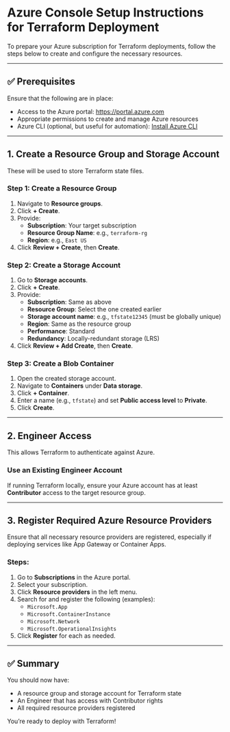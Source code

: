 # Azure Console Setup Instructions for Terraform Deployment

To prepare your Azure subscription for Terraform deployments, follow the steps below to create and configure the necessary resources.

---

## ✅ Prerequisites

Ensure that the following are in place:

- Access to the Azure portal: https://portal.azure.com
- Appropriate permissions to create and manage Azure resources
- Azure CLI (optional, but useful for automation): [Install Azure CLI](https://learn.microsoft.com/en-us/cli/azure/install-azure-cli)

---

## 1. Create a Resource Group and Storage Account

These will be used to store Terraform state files.

### Step 1: Create a Resource Group

1. Navigate to **Resource groups**.
2. Click **+ Create**.
3. Provide:
   - **Subscription**: Your target subscription
   - **Resource Group Name**: e.g., `terraform-rg`
   - **Region**: e.g., `East US`
4. Click **Review + Create**, then **Create**.

### Step 2: Create a Storage Account

1. Go to **Storage accounts**.
2. Click **+ Create**.
3. Provide:
   - **Subscription**: Same as above
   - **Resource Group**: Select the one created earlier
   - **Storage account name**: e.g., `tfstate12345` (must be globally unique)
   - **Region**: Same as the resource group
   - **Performance**: Standard
   - **Redundancy**: Locally-redundant storage (LRS)
4. Click **Review + Add Create**, then **Create**.

### Step 3: Create a Blob Container

1. Open the created storage account.
2. Navigate to **Containers** under **Data storage**.
3. Click **+ Container**.
4. Enter a name (e.g., `tfstate`) and set **Public access level** to **Private**.
5. Click **Create**.

---

## 2. Engineer Access

This allows Terraform to authenticate against Azure.

###  Use an Existing Engineer Account

If running Terraform locally, ensure your Azure account has at least **Contributor** access to the target resource group.

---

## 3. Register Required Azure Resource Providers

Ensure that all necessary resource providers are registered, especially if deploying services like App Gateway or Container Apps.

### Steps:

1. Go to **Subscriptions** in the Azure portal.
2. Select your subscription.
3. Click **Resource providers** in the left menu.
4. Search for and register the following (examples):
   - `Microsoft.App`
   - `Microsoft.ContainerInstance`
   - `Microsoft.Network`
   - `Microsoft.OperationalInsights`
5. Click **Register** for each as needed.

---

## ✅ Summary

You should now have:
- A resource group and storage account for Terraform state
- An Engineer that has access with Contributor rights
- All required resource providers registered

You’re ready to deploy with Terraform!
